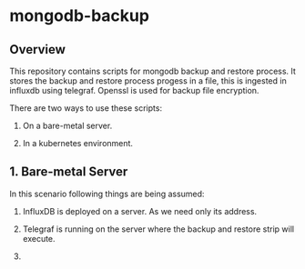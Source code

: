 # mongodb-backup


## Overview

This repository contains scripts for mongodb backup and restore process. It stores the backup and restore process progess in a file, this is ingested in influxdb using telegraf. Openssl is used for backup file encryption.

There are two ways to use these scripts:

1. On a bare-metal server.

2. In a kubernetes environment.


## 1. Bare-metal Server

In this scenario following things are being assumed:

1. InfluxDB is deployed on a server. As we need only its address.

2. Telegraf is running on the server where the backup and restore strip will execute.

3. 